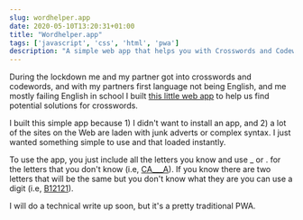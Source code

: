 ```yaml
---
slug: wordhelper.app
date: 2020-05-10T13:20:31+01:00
title: "Wordhelper.app"
tags: ['javascript', 'css', 'html', 'pwa']
description: "A simple web app that helps you with Crosswords and Codewords"
---
```


During the lockdown me and my partner got into crosswords and codewords, and with my 
partners first language not being English, and me mostly failing English in school I built
[this little web app](https://wordhelper.app/) to help us find potential solutions for 
crosswords.

I built this simple app because 1) I didn't want to install an app, and 2) a lot of the 
sites on the Web are laden with junk adverts or complex syntax. I just wanted something simple
to use and that loaded instantly.

To use the app, you just include all the letters you know and use _ or . for the letters
that you don't know (i.e, [CA___A](https://wordhelper.app/find/CA___A)). If you know there 
are two letters that will be the same but you don't know what they are you can use a 
digit (i.e, [B12121](https://wordhelper.app/find/B12121)).

I will do a technical write up soon, but it's a pretty traditional PWA.